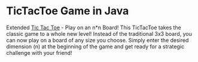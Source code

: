 # TicTacToe Game in Java
Extended [Tic Tac Toe](https://en.wikipedia.org/wiki/Tic-tac-toe) - Play on an n*n Board!
This TicTacToe takes the classic game to a whole new level! Instead of the traditional 3x3 board, you can now play on a board of any size you choose. Simply enter the desired dimension (n) at the beginning of the game and get ready for a strategic challenge with your friend!
